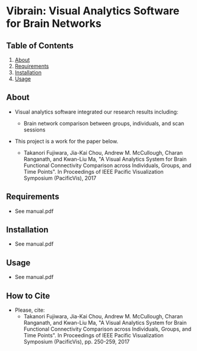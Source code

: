 Vibrain: Visual Analytics Software for Brain Networks
=======================

Table of Contents
-----------------
1. [About](#about)
1. [Requirements](#requirements)
1. [Installation](#installation)
1. [Usage](#usage)

About
-----
* Visual analytics software integrated our research results including:
  * Brain network comparison between groups, individuals, and scan sessions
  
* This project is a work for the paper below.
  * Takanori Fujiwara, Jia-Kai Chou, Andrew M. McCullough, Charan Ranganath, and Kwan-Liu Ma, "A Visual Analytics System for Brain Functional Connectivity Comparison across Individuals, Groups, and Time Points". In Proceedings of IEEE Pacific Visualization Symposium (PacificVis), 2017

Requirements
-----
* See manual.pdf

Installation
-----
* See manual.pdf

Usage
-----
* See manual.pdf

How to Cite
-----
* Please, cite:
  * Takanori Fujiwara, Jia-Kai Chou, Andrew M. McCullough, Charan Ranganath, and Kwan-Liu Ma, "A Visual Analytics System for Brain Functional Connectivity Comparison across Individuals, Groups, and Time Points". In Proceedings of IEEE Pacific Visualization Symposium (PacificVis), pp. 250-259, 2017
